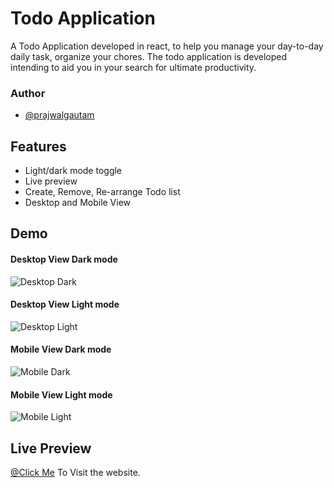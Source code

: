 
# Todo Application
A Todo Application developed in react, to help you manage
your day-to-day daily task, organize your chores. The todo
application is developed intending to aid you in your search
for ultimate productivity.



### Author

- [@prajwalgautam](https://www.github.com/prajwal18)


## Features

- Light/dark mode toggle
- Live preview
- Create, Remove, Re-arrange Todo list
- Desktop and Mobile View



## Demo
#### Desktop View Dark mode
![Desktop Dark](https://user-images.githubusercontent.com/28219362/173287743-48917e27-149a-4de9-bd63-a03e30587c07.jpg)
#### Desktop View Light mode

![Desktop Light](https://user-images.githubusercontent.com/28219362/173287749-01cb5923-9227-49f3-9852-a4e12264d0e7.jpg)

#### Mobile View Dark mode
![Mobile Dark](https://user-images.githubusercontent.com/28219362/173287751-0e0b1d33-da2f-45a8-a264-06ec8c6b558f.jpg)

#### Mobile View Light mode
![Mobile Light](https://user-images.githubusercontent.com/28219362/173287752-defbb6ec-fc77-4ba3-90fe-cdd76dfb931c.jpg)




## Live Preview
[@Click Me](https://prajwal18.github.io/Todo-Application/) To Visit the website.



